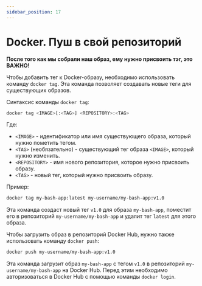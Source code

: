 ```yaml
---
sidebar_position: 17
---
```


# Docker. Пуш в свой репозиторий

**После того как мы собрали наш образ, ему нужно присвоить тэг, это ВАЖНО!**

Чтобы добавить тег к Docker-образу, необходимо использовать команду `docker tag`. Эта команда позволяет создавать новые теги для существующих образов.

Синтаксис команды `docker tag`:

```bash
docker tag <IMAGE>[:<TAG>] <REPOSITORY>:<TAG>
```

Где:

- `<IMAGE>` - идентификатор или имя существующего образа, который нужно пометить тегом.
- `<TAG>` (необязательно) - существующий тег образа `<IMAGE>`, который нужно изменить.
- `<REPOSITORY>` - имя нового репозитория, которое нужно присвоить образу.
- `<TAG>` - новый тег, который нужно присвоить образу.

Пример:

```bash
docker tag my-bash-app:latest my-username/my-bash-app:v1.0
```

Эта команда создаст новый тег `v1.0` для образа `my-bash-app`, поместит его в репозиторий `my-username/my-bash-app` и удалит тег `latest` для этого образа.

Чтобы загрузить образ в репозиторий Docker Hub, нужно также использовать команду `docker push`:

```bash
docker push my-username/my-bash-app:v1.0
```

Эта команда загрузит образ `my-bash-app` с тегом `v1.0` в репозиторий `my-username/my-bash-app` на Docker Hub. Перед этим необходимо авторизоваться в Docker Hub с помощью команды `docker login`.